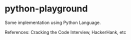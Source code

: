 # python-playground

Some implementation using Python Language.

References: Cracking the Code Interview, HackerHank, etc
